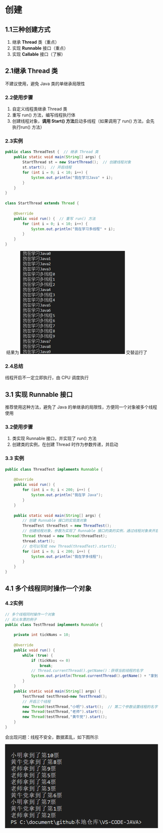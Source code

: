 # 创建

## 1.1三种创建方式

1. 继承 **Thread** 类（重点）
2. 实现 **Runnable** 接口（重点）
3. 实现 **Callable** 接口（了解）

## 2.1继承 Thread 类

不建议使用，避免 Java 类的单继承局限性

### 2.2使用步骤

1. 自定义线程类继承 Thread 类
2. 重写 run() 方法，编写线程执行体
3. 创建线程对象，**调用 Start() 方法**启动多线程（如果调用了 run() 方法，会先执行run() 方法）
### 2.3实例

```java
public class ThreadTest {  // 继承 Thread 类
    public static void main(String[] args) {
        StartThread st = new StartThread();  // 创建线程对象
        st.start();  // 开启线程
        for (int i = 0; i < 10; i++) {
            System.out.println("我在学习Java" + i);
        }
    }
}

class StartThread extends Thread {

    @Override
    public void run() {  // 重写 run() 方法
        for (int i = 0; i < 10; i++) {
            System.out.println("我在学习多线程" + i);
        }
    }
}
```

​	结果为      ![image-20210306151001652](../picture/image-20210306151001652.png)     交替运行了

### 2.4总结

线程开启不一定立即执行，由 CPU 调度执行

## 3.1 实现 Runnable 接口

推荐使用这种方法，避免了 Java 的单继承的局限性，方便同一个对象被多个线程使用

### 3.2使用步骤

1. 类实现 Runnable 接口，并实现了 run() 方法
2. 创建类的实例，在创建 Thread 时作为参数传递，并启动

### 3.3 实例

```java
public class ThreadTest implements Runnable {

    @Override
    public void run() {
        for (int i = 0; i < 200; i++) {
            System.out.println("我在学 Java");
        }
    }

    public static void main(String[] args) {
        // 创建 Runnable 接口的实现类对象
        ThreadTest threadTest = new ThreadTest();
        // 创建线程对象，参数为实现了 Runnable 接口的类的实例，通过线程对象来开启线程
        Thread thread = new Thread(threadTest);
        thread.start();
        // 也可以写成 new Thread(threadTest).start();
        for (int i = 0; i < 200; i++) {
            System.out.println("我在学多线程");
        }
    }
}
```

## 4.1 多个线程同时操作一个对象

### 4.2实例

```java
// 多个线程同时操作一个对象
// 买火车票的例子
public class TestThread implements Runnable {

    private int tickNums = 10;

    @Override
    public void run() {
        while (true) {
            if (tickNums <= 0)
                break;
            // Thread.currentThread().getName()：获得当前线程的名字
            System.out.println(Thread.currentThread().getName() + "拿到了第" + tickNums-- + "票");
        }
    }
    public static void main(String[] args) {
        TestThread testThread=new TestThread();
        // 开启三个线程
        new Thread(testThread,"小明").start();  // 第二个参数设置线程的名字
        new Thread(testThread,"老师").start(); 
        new Thread(testThread,"黄牛党").start(); 
    }   
}
```

会出现问题：线程不安全，数据紊乱，如下图所示

![image-20210307184112782](../picture/image-20210307184112782.png)	